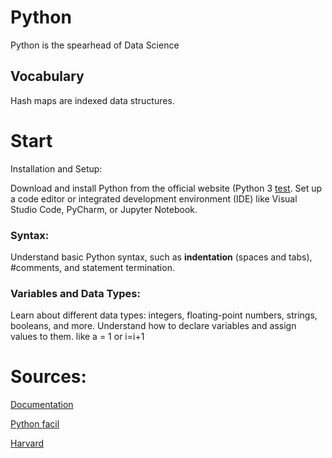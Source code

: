 # Python
Python is the spearhead of Data Science


## Vocabulary 
Hash maps are indexed data structures.


# Start 
Installation and Setup:

Download and install Python from the official website (Python 3 [test](https://www.python.org/downloads/).
Set up a code editor or integrated development environment (IDE) like Visual Studio Code, PyCharm, or Jupyter Notebook.
### Syntax:
Understand basic Python syntax, such as **indentation** (spaces and tabs), #comments, and statement termination.

### Variables and Data Types:
Learn about different data types: 
integers, 
floating-point numbers, 
strings, 
booleans, and more.
Understand how to declare variables and assign values to them. like a = 1 or i=i+1 


# Sources: 

 [Documentation](https://docs.python.org/fr/3/tutorial/index.html)

[Python facil](https://python.developpez.com/tutoriels/apprendre-programmation-python/notions-avancees/?page=classe)

[Harvard](https://scholar.harvard.edu/files/ambell/files/python_for_economists.pdf)
